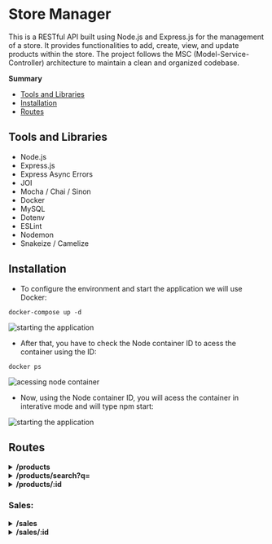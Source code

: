 # Store Manager
This is a RESTful API built using Node.js and Express.js for the management of a store. It provides functionalities to add, create, view, and update products within the store. The project follows the MSC (Model-Service-Controller) architecture to maintain a clean and organized codebase.

**Summary**

- [Tools and Libraries](#tools-and-libraries)
- [Installation](#installation)
- [Routes](#routes)
## Tools and Libraries
* Node.js
* Express.js
* Express Async Errors
* JOI
* Mocha / Chai / Sinon
* Docker
* MySQL
* Dotenv
* ESLint
* Nodemon
* Snakeize / Camelize
## Installation
* To configure the environment and start the application we will use Docker:
```
docker-compose up -d
```
![starting the application](https://i.ibb.co/smyTbgZ/Captura-de-tela-de-2023-09-25-02-19-43.png)
* After that, you have to check the Node container ID to acess the container using the ID:
```
docker ps
```
![acessing node container](https://i.ibb.co/jzcsTTg/Captura-de-tela-de-2023-09-25-02-01-07.png)
* Now, using the Node container ID, you will acess the container in interative mode and will type npm start:

![starting the application](https://i.ibb.co/YtyCQVz/Captura-de-tela-de-2023-09-25-02-15-10.png)
 
## Routes
<details>
<summary><b>/products</b></summary>
<br />

- GET: List all products:
```
[
  {
    "id": 1,
    "name": "Martelo de Thor"
  },
  {
    "id": 2,
    "name": "Traje de encolhimento"
  },
  {
    "id": 3,
    "name": "Escudo do CapitÃ£o AmÃ©rica"
  }
]
```

- POST: Create a new product
```
{
  "name": "Quad Blasters"
}
```
![Peter Quill](https://i.ibb.co/XYDwyGd/Captura-de-tela-de-2023-09-25-02-36-11.png)
</details>

<details>
<summary><b>/products/search?q=</b></summary>
<br />

- GET: Searches for products with matching name, passed as a query

```
URL EXAMPLE: /products/search?q=PartOfProductName
```
</details>

<details>
<summary><b>/products/:id</b></summary>
<br />

- GET: List product by his id

- PUT: Edit a specific product by his id
  - It expects a JSON object to be passed to the request, with a name (string with a minimum of 5 characters).

```
{
  "name": "Quad Blasters"
}
```
- DELETE: Remove a product by his id
</details>

### Sales:

<details>
<summary><b>/sales</b></summary>
<br />

- GET: List all sales
```
[
  {
    "saleId": 1,
    "date": "2023-09-25T04:13:16.000Z",
    "productId": 1,
    "quantity": 5
  },
  {
    "saleId": 1,
    "date": "2023-09-25T04:13:16.000Z",
    "productId": 2,
    "quantity": 10
  },
  {
    "saleId": 2,
    "date": "2023-09-25T04:13:16.000Z",
    "productId": 3,
    "quantity": 15
  }
]
```
- POST: Create a new sale
  - It requires an array of objects to be passed to the request, with the following format:

```
 [
   {
     "productId": 1,
     "quantity": 1
   },
   {
     "productId": 2,
     "quantity": 5
   }
 ]
```
</details>

<details>
<summary><b>/sales/:id</b></summary>
<br />

- GET: List a sale by id

- PUT: Edit a sale using his id
  - It requires an array of objects to be passed to the request, with the following format:

```
 [
   {
     "productId": 1,
     "quantity": 1
   },
   {
     "productId": 2,
     "quantity": 5
   }
 ]
```
- DELETE: Remove a sale by its id
</details>
